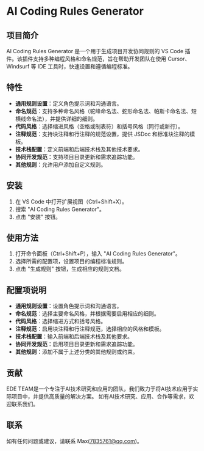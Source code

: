 # AI Coding Rules Generator

## 项目简介
AI Coding Rules Generator 是一个用于生成项目开发协同规则的 VS Code 插件。该插件支持多种编程风格和命名规范，旨在帮助开发团队在使用 Cursor、Windsurf 等 IDE 工具时，快速设置和遵循编程标准。

## 特性
- **通用规则设置**：定义角色提示词和沟通语言。
- **命名规范**：支持多种命名风格（驼峰命名法、蛇形命名法、帕斯卡命名法、短横线命名法），并提供详细的细则。
- **代码风格**：选择缩进风格（空格或制表符）和括号风格（同行或新行）。
- **注释规范**：支持块注释和行注释的规范设置，提供 JSDoc 和标准块注释的模板。
- **技术栈配置**：定义前端和后端技术栈及其他技术要求。
- **协同开发规范**：支持项目目录更新和需求追踪功能。
- **其他规则**：允许用户添加自定义规则。

## 安装
1. 在 VS Code 中打开扩展视图（Ctrl+Shift+X）。
2. 搜索 "AI Coding Rules Generator"。
3. 点击 "安装" 按钮。

## 使用方法
1. 打开命令面板（Ctrl+Shift+P），输入 "AI Coding Rules Generator"。
2. 选择所需的配置项，设置项目的编程标准规则。
3. 点击 "生成规则" 按钮，生成相应的规则文档。

## 配置项说明
- **通用规则设置**：设置角色提示词和沟通语言。
- **命名规范**：选择主要命名风格，并根据需要启用相应的细则。
- **代码风格**：选择缩进方式和括号风格。
- **注释规范**：启用块注释和行注释规范，选择相应的风格和模板。
- **技术栈配置**：输入前端和后端技术栈及其他要求。
- **协同开发规范**：启用项目目录更新和需求追踪功能。
- **其他规则**：添加不属于上述分类的其他规则或约束。

## 贡献
EDE TEAM是一个专注于AI技术研究和应用的团队，我们致力于将AI技术应用于实际项目中，并提供高质量的解决方案。
如有AI技术研究、应用、合作等需求，欢迎联系我们。

## 联系
如有任何问题或建议，请联系 Max(7835761@qq.com)。 